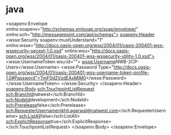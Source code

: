 # java

<soapenv:Envelope xmlns:soapenv="http://schemas.xmlsoap.org/soap/envelope/" xmlns:sch="http://messagepoint.com/api/schemas">
   <soapenv:Header>
      <wsse:Security soapenv:mustUnderstand="1" xmlns:wsse="http://docs.oasis-open.org/wss/2004/01/oasis-200401-wss-wssecurity-secext-1.0.xsd" xmlns:wsu="http://docs.oasis-open.org/wss/2004/01/oasis-200401-wss-wssecurity-utility-1.0.xsd">
         <wsse:UsernameToken wsu:Id="">
            <wsse:Username>NWB-2CP-Users</wsse:Username>
            <wsse:Password Type="http://docs.oasis-open.org/wss/2004/01/oasis-200401-wss-username-token-profile-1.0#Password">TmF0d2VzdEAxMjM0</wsse:Password>
         </wsse:UsernameToken>
      </wsse:Security>
   </soapenv:Header>
   <soapenv:Body>
      <sch:TouchpointListRequest>
         <sch:BranchId>natwest</sch:BranchId>
         <sch:NodeId>development</sch:NodeId>
         <sch:Prerelease>false</sch:Prerelease>
         <sch:RequesterUsername>nikhil.agarwal@natwest.com</sch:RequesterUsername>
         <sch:ListAll>false</sch:ListAll>
         <sch:ExplicitResponse>true</sch:ExplicitResponse>
      </sch:TouchpointListRequest>
   </soapenv:Body>
</soapenv:Envelope>
